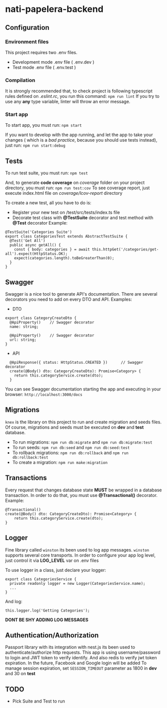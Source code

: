 # nati-papelera-backend
## Configuration
### Environment files
This project requires two .env files.

- Development mode .env file ( .env.dev )
- Test mode .env file ( .env.test )

### Compilation
It is strongly recommended that, to check project is following typescript rules defined on _.eslint.rc_, you run this command:
`npm run lint`
If you try to use any **any** type variable, linter will throw an error message.

### Start app
To start app, you must run:
`npm start`

If you want to develop with the app running, and let the app to take your changes ( which is a *bad practice*, because you should use tests instead), just run:
`npm run start:debug`

## Tests
To run test suite, you must run:
`npm test`

And, to generate **code coverage** on _coverage_ folder on your project directory, you must run:
`npm run test:cov`
To see coverage report, just execute index.html file on _coverage/lcov-report_ directory

To create a new test, all you have to do is:
- Register your new test on <nati-papelera-backend>/test/src/tests/index.ts file
- Decorate test class with **@TestSuite** decorator and test method with **@Test** decorator
Example:

```
@TestSuite('Categories Suite')
export class CategoriesTest extends AbstractTestSuite {
  @Test('Get All')
  public async getAll() {
    const { body: categories } = await this.httpGet('/categories/get-all').expect(HttpStatus.OK);
    expect(categories.length).toBeGreaterThan(0);
  }
}
```

## Swagger
Swagger is a nice tool to generate API's documentation. There are several decorators you need to add on every DTO and API. Examples:

- DTO
```
export class CategoryCreateDto {
  @ApiProperty()    // Swagger decorator
  name: string;

  @ApiProperty()    // Swagger decorator
  url: string;
}
```
- API
```
  @ApiResponse({ status: HttpStatus.CREATED })      // Swagger decorator
  create(@Body() dto: CategoryCreateDto): Promise<Category> {
    return this.categoryService.create(dto);
  }
```  

You can see Swagger documentation starting the app and executing in your browser: 
`http://localhost:3000/docs`

## Migrations
`knex` is the library on this project to run and create migration and seeds files. Of course, migrations and seeds must be executed on **dev** and **test** database.

- To run migrations: `npm run db:migrate` and `npm run db:migrate:test` 
- To run seeds: `npm run db:seed` and `npm run db:seed:test` 
- To rollback migrations: `npm run db:rollback` and `npm run db:rollback:test` 
- To create a migration: `npm run make:migration`

## Transactions
Every request that changes database state **MUST** be wrapped in a database transaction. In order to do that, you must use **@Transactional()** decorator. Example:
```
@Transactional()
create(@Body() dto: CategoryCreateDto): Promise<Category> {
    return this.categoryService.create(dto);
}
```

## Logger
Fine library called `winston` its been used to log app messages. `winston` supports several core transports. In order to configure your app log level, just control it via **LOG_LEVEL** var on .env files

To use logger in a class, just declare your logger:
```
export class CategoriesService {
  private readonly logger = new Logger(CategoriesService.name);
  ...
}
```

And log:
```
this.logger.log('Getting Categories');
```
**DONT BE SHY ADDING LOG MESSAGES**

## Authentication/Authorization
Passport library with its integration with nest.js its been used to authenticate/authorize http requests. This app is using username/password to login and JWT token to verify identify. And also redis to verify jwt token expiration. In the future, Facebook and Google login will be added
To manage session expiration, set `SESSION_TIMEOUT` parameter as 1800 in **dev** and 30 on **test** 

## TODO

- Pick Suite and Test to run
